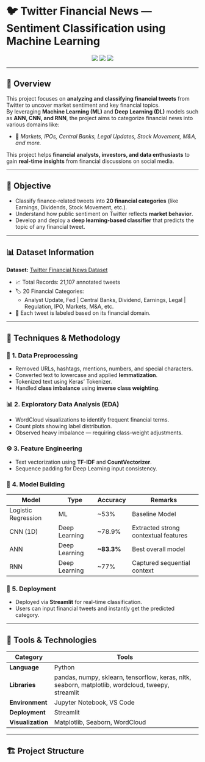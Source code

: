 # 🐦 Twitter Financial News — Sentiment Classification using Machine Learning

<p align="center">
  <img src="https://img.shields.io/badge/Domain-Finance%20Analytics-blue?style=for-the-badge"/>
  <img src="https://img.shields.io/badge/Machine%20Learning-Text%20Classification-green?style=for-the-badge"/>
  <img src="https://img.shields.io/badge/Deployment-Streamlit-orange?style=for-the-badge"/>
</p>

---

## 🧠 Overview
This project focuses on **analyzing and classifying financial tweets** from Twitter to uncover market sentiment and key financial topics.  
By leveraging **Machine Learning (ML)** and **Deep Learning (DL)** models such as **ANN, CNN, and RNN**, the project aims to categorize financial news into various domains like:

- 🏦 *Markets, IPOs, Central Banks, Legal Updates, Stock Movement, M&A, and more.*

This project helps **financial analysts, investors, and data enthusiasts** to gain **real-time insights** from financial discussions on social media.

---

## 🎯 Objective
- Classify finance-related tweets into **20 financial categories** (like Earnings, Dividends, Stock Movement, etc.).
- Understand how public sentiment on Twitter reflects **market behavior**.
- Develop and deploy a **deep learning-based classifier** that predicts the topic of any financial tweet.

---

## 📊 Dataset Information
**Dataset:** [Twitter Financial News Dataset](https://drive.google.com/drive/folders/1CVYg2mkQ4MYv7ZGbR6V6UmPZDfsyOats?usp=sharing)  
- 📈 Total Records: 21,107 annotated tweets  
- 🏷️ 20 Financial Categories:
  - Analyst Update, Fed | Central Banks, Dividend, Earnings, Legal | Regulation, IPO, Markets, M&A, etc.  
- 💬 Each tweet is labeled based on its financial domain.

---

## 🧩 Techniques & Methodology

### 🧹 **1. Data Preprocessing**
- Removed URLs, hashtags, mentions, numbers, and special characters.
- Converted text to lowercase and applied **lemmatization**.
- Tokenized text using Keras’ Tokenizer.
- Handled **class imbalance** using **inverse class weighting**.

### 📊 **2. Exploratory Data Analysis (EDA)**
- WordCloud visualizations to identify frequent financial terms.
- Count plots showing label distribution.
- Observed heavy imbalance — requiring class-weight adjustments.

### ⚙️ **3. Feature Engineering**
- Text vectorization using **TF-IDF** and **CountVectorizer**.
- Sequence padding for Deep Learning input consistency.

### 🧠 **4. Model Building**
| Model | Type | Accuracy | Remarks |
|--------|-------|----------|----------|
| Logistic Regression | ML | ~53% | Baseline Model |
| CNN (1D) | Deep Learning | ~78.9% | Extracted strong contextual features |
| ANN | Deep Learning | **~83.3%** | Best overall model |
| RNN | Deep Learning | ~77% | Captured sequential context |

### 🚀 **5. Deployment**
- Deployed via **Streamlit** for real-time classification.
- Users can input financial tweets and instantly get the predicted category.

---

## 🧰 Tools & Technologies
| Category | Tools |
|-----------|--------|
| **Language** | Python |
| **Libraries** | pandas, numpy, sklearn, tensorflow, keras, nltk, seaborn, matplotlib, wordcloud, tweepy, streamlit |
| **Environment** | Jupyter Notebook, VS Code |
| **Deployment** | Streamlit |
| **Visualization** | Matplotlib, Seaborn, WordCloud |

---

## 🏗️ Project Structure
